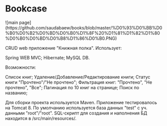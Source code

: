 <h1>Bookcase</h1>
![main page](https://github.com/saudabaew/books/blob/master/%D0%93%D0%BB%D0%B0%D0%B2%D0%BD%D0%B0%D1%8F%20%D1%81%D1%82%D1%80%D0%B0%D0%BD%D0%B8%D1%86%D0%B0.PNG)

CRUD web приложение "Книжная полка". Использует:

Spring WEB MVC;
Hibernate;
MySQL DB.

Возможности:

Список книг;
Удаление/Добавление/Редактирование книги;
Статус книги "Прочтено"/"Не прочтено";
Фильтрация книг: "Прочтено", "Не прочтено", "Все";
Пагинация по 10 книг на странице;
Поиск по названию;

Для сборки проекта используется Maven. Приложение тестировалось на Tomcat 8. По умолчанию используется база данных "test" с уч. данными "root"/"root". SQL-скрипт для создания и наполнения БД находится в /src/main/resources/.

